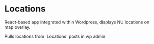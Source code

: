 # Locations

React-based app integrated within Wordpress, displays NU locations on map overlay.

Pulls locations from 'Locations' posts in wp admin.